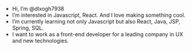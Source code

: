 - Hi, I’m @dlxogh7938
- I’m interested in Javascript, React. And I love making something cool.
- I’m currently learning not only Javascript but also React, Java, JSP, Spring, SQL.
- I want to work as a front-end developer for a leading company in UX and new technologies.

<!---
dlxogh7938/dlxogh7938 is a ✨ special ✨ repository because its `README.md` (this file) appears on your GitHub profile.
You can click the Preview link to take a look at your changes.
--->
